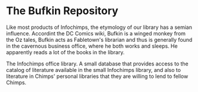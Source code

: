 The Bufkin Repository
=================

Like most products of Infochimps, the etymology of our library has a semian influence. Accordint the DC Comics wiki, Bufkin is a winged monkey from the Oz tales, Bufkin acts as Fabletown's librarian and thus is generally found in the cavernous business office, where he both works and sleeps. He apparently reads a lot of the books in the library.

The Infochimps office library. A small database that provides access to the catalog of literature available in the small Infochimps library, and also to literature in Chimps' personal libraries that they are willing to lend to fellow Chimps.
